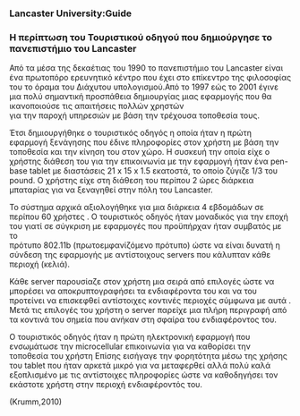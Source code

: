 ### Lancaster University:Guide

### Η περίπτωση του Τουριστικού οδηγού που δημιούργησε το πανεπιστήμιο του Lancaster

Από τα μέσα της δεκαέτιας του 1990 το πανεπιστήμιο του Lancaster είναι ένα πρωτοπόρο ερευνητικό κέντρο 
που έχει στο επίκεντρο της φιλοσοφίας του το όραμα του Διάχυτου υπολογισμού.Από το 1997 εώς το 2001 έγινε 
μια πολύ σημαντική προσπάθεια δημιουργίας μιας εφαρμογής που θα ικανοποιούσε τις απαιτήσεις πολλών χρηστών  
για την παροχή υπηρεσιών με βάση την τρέχουσα τοποθεσία τους. 

Έτσι δημιουργήθηκε ο τουριστικός οδηγός  η οποία ήταν η πρώτη εφαρμογή ξενάγησης που έδινε πληροφορίες στον χρήστη 
με βάση την τοποθεσία και την κίνηση του στον χώρο. Η συσκευή την οποία είχε ο χρήστης διάθεση του για την επικοινωνία 
με την εφαρμογή ήταν ένα pen-base tablet με διαστάσεις 21 x 15 x 1.5 εκατοστά, το οποίο ζύγιζε 1/3 του pound. 
Ο χρήστης είχε στη διάθεση του περίπου 2 ώρες διάρκεια μπαταρίας για να ξεναγηθεί στην πόλη του Lancaster.

Το σύστημα αρχικά αξιολογήθηκε για μια διάρκεια 4 εβδομάδων σε περίπου 60 χρήστες .
Ο τουριστικός οδηγός ήταν μοναδικός για την εποχή του γιατί σε σύγκριση με εφαρμογές που προϋπήρχαν ήταν συμβατός με το  
πρότυπο 802.11b (πρωτοεμφανίζόμενο πρότυπο) ώστε να είναι δυνατή η σύνδεση της εφαρμογής με αντίστοιχους servers
που κάλυπταν κάθε περιοχή (κελιά). 

Κάθε server παρουσίαζε στον χρήστη μια σειρά από επιλογές ώστε να μπορέσει να αποκρυπτογραφήσει 
τα ενδιαφέροντα του και να του προτείνει να επισκεφθεί αντίστοιχες κοντινές περιοχές σύμφωνα με αυτά .
Μετά τις  επιλογές του  χρήστη ο server παρείχε μια πλήρη περιγραφή από τα  κοντινά του σημεία που ανήκαν 
στη σφαίρα του ενδιαφέροντος του.

Ο τουριστικός οδηγός ήταν η πρώτη ηλεκτρονική εφαρμογή που ενσωμάτωσε την microcellular επικοινωνία 
για να καθορίσει την τοποθεσία του χρήστη Επίσης εισήγαγε την φορητότητα μέσω της χρήσης του tablet
που ήταν αρκετά μικρό για να μεταφερθεί αλλά πολύ καλά εξοπλισμένο με τις αντίστοιχες πληροφορίες
ώστε να καθοδηγήσει τον εκάστοτε χρήστη στην περιοχή ενδιαφέροντός του.

(Krumm,2010)

